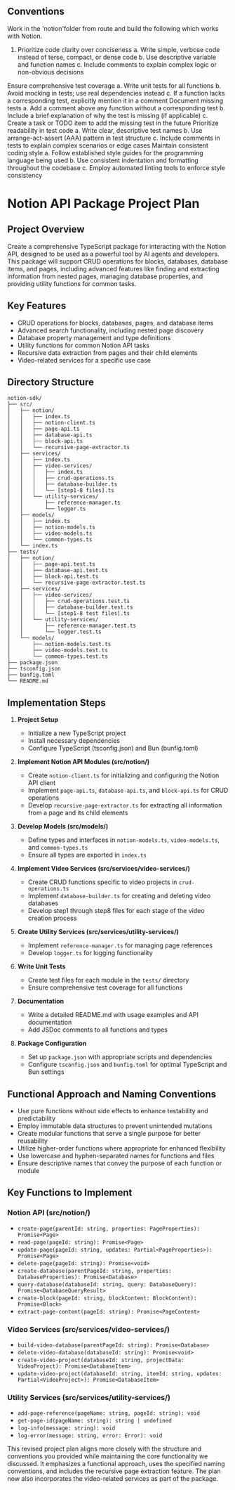 ## Conventions

Work in the 'notion'folder from route and build the following which works with Notion. 

1. Prioritize code clarity over conciseness
   a. Write simple, verbose code instead of terse, compact, or dense code
   b. Use descriptive variable and function names
   c. Include comments to explain complex logic or non-obvious decisions

Ensure comprehensive test coverage
a. Write unit tests for all functions
b. Avoid mocking in tests; use real dependencies instead
c. If a function lacks a corresponding test, explicitly mention it in a comment
Document missing tests
a. Add a comment above any function without a corresponding test
b. Include a brief explanation of why the test is missing (if applicable)
c. Create a task or TODO item to add the missing test in the future
Prioritize readability in test code
a. Write clear, descriptive test names
b. Use arrange-act-assert (AAA) pattern in test structure
c. Include comments in tests to explain complex scenarios or edge cases
Maintain consistent coding style
a. Follow established style guides for the programming language being used
b. Use consistent indentation and formatting throughout the codebase
c. Employ automated linting tools to enforce style consistency

# Notion API Package Project Plan

## Project Overview
Create a comprehensive TypeScript package for interacting with the Notion API, designed to be used as a powerful tool by AI agents and developers. This package will support CRUD operations for blocks, databases, database items, and pages, including advanced features like finding and extracting information from nested pages, managing database properties, and providing utility functions for common tasks.

## Key Features
- CRUD operations for blocks, databases, pages, and database items
- Advanced search functionality, including nested page discovery
- Database property management and type definitions
- Utility functions for common Notion API tasks
- Recursive data extraction from pages and their child elements
- Video-related services for a specific use case

## Directory Structure
```
notion-sdk/
├── src/
│   ├── notion/
│   │   ├── index.ts
│   │   ├── notion-client.ts
│   │   ├── page-api.ts
│   │   ├── database-api.ts
│   │   ├── block-api.ts
│   │   └── recursive-page-extractor.ts
│   ├── services/
│   │   ├── index.ts
│   │   ├── video-services/
│   │   │   ├── index.ts
│   │   │   ├── crud-operations.ts
│   │   │   ├── database-builder.ts
│   │   │   └── [step1-8 files].ts
│   │   └── utility-services/
│   │       ├── reference-manager.ts
│   │       └── logger.ts
│   ├── models/
│   │   ├── index.ts
│   │   ├── notion-models.ts
│   │   ├── video-models.ts
│   │   └── common-types.ts
│   └── index.ts
├── tests/
│   ├── notion/
│   │   ├── page-api.test.ts
│   │   ├── database-api.test.ts
│   │   ├── block-api.test.ts
│   │   └── recursive-page-extractor.test.ts
│   ├── services/
│   │   ├── video-services/
│   │   │   ├── crud-operations.test.ts
│   │   │   ├── database-builder.test.ts
│   │   │   └── [step1-8 test files].ts
│   │   └── utility-services/
│   │       ├── reference-manager.test.ts
│   │       └── logger.test.ts
│   └── models/
│       ├── notion-models.test.ts
│       ├── video-models.test.ts
│       └── common-types.test.ts
├── package.json
├── tsconfig.json
├── bunfig.toml
└── README.md
```

## Implementation Steps

1. **Project Setup**
   - Initialize a new TypeScript project
   - Install necessary dependencies
   - Configure TypeScript (tsconfig.json) and Bun (bunfig.toml)

2. **Implement Notion API Modules (src/notion/)**
   - Create `notion-client.ts` for initializing and configuring the Notion API client
   - Implement `page-api.ts`, `database-api.ts`, and `block-api.ts` for CRUD operations
   - Develop `recursive-page-extractor.ts` for extracting all information from a page and its child elements

3. **Develop Models (src/models/)**
   - Define types and interfaces in `notion-models.ts`, `video-models.ts`, and `common-types.ts`
   - Ensure all types are exported in `index.ts`

4. **Implement Video Services (src/services/video-services/)**
   - Create CRUD functions specific to video projects in `crud-operations.ts`
   - Implement `database-builder.ts` for creating and deleting video databases
   - Develop step1 through step8 files for each stage of the video creation process

5. **Create Utility Services (src/services/utility-services/)**
   - Implement `reference-manager.ts` for managing page references
   - Develop `logger.ts` for logging functionality

6. **Write Unit Tests**
   - Create test files for each module in the `tests/` directory
   - Ensure comprehensive test coverage for all functions

7. **Documentation**
   - Write a detailed README.md with usage examples and API documentation
   - Add JSDoc comments to all functions and types

8. **Package Configuration**
   - Set up `package.json` with appropriate scripts and dependencies
   - Configure `tsconfig.json` and `bunfig.toml` for optimal TypeScript and Bun settings

## Functional Approach and Naming Conventions

- Use pure functions without side effects to enhance testability and predictability
- Employ immutable data structures to prevent unintended mutations
- Create modular functions that serve a single purpose for better reusability
- Utilize higher-order functions where appropriate for enhanced flexibility
- Use lowercase and hyphen-separated names for functions and files
- Ensure descriptive names that convey the purpose of each function or module

## Key Functions to Implement

### Notion API (src/notion/)
- `create-page(parentId: string, properties: PageProperties): Promise<Page>`
- `read-page(pageId: string): Promise<Page>`
- `update-page(pageId: string, updates: Partial<PageProperties>): Promise<Page>`
- `delete-page(pageId: string): Promise<void>`
- `create-database(parentPageId: string, properties: DatabaseProperties): Promise<Database>`
- `query-database(databaseId: string, query: DatabaseQuery): Promise<DatabaseQueryResult>`
- `create-block(pageId: string, blockContent: BlockContent): Promise<Block>`
- `extract-page-content(pageId: string): Promise<PageContent>`

### Video Services (src/services/video-services/)
- `build-video-database(parentPageId: string): Promise<Database>`
- `delete-video-database(databaseId: string): Promise<void>`
- `create-video-project(databaseId: string, projectData: VideoProject): Promise<DatabaseItem>`
- `update-video-project(databaseId: string, itemId: string, updates: Partial<VideoProject>): Promise<DatabaseItem>`

### Utility Services (src/services/utility-services/)
- `add-page-reference(pageName: string, pageId: string): void`
- `get-page-id(pageName: string): string | undefined`
- `log-info(message: string): void`
- `log-error(message: string, error: Error): void`

This revised project plan aligns more closely with the structure and conventions you provided while maintaining the core functionality we discussed. It emphasizes a functional approach, uses the specified naming conventions, and includes the recursive page extraction feature. The plan now also incorporates the video-related services as part of the package.